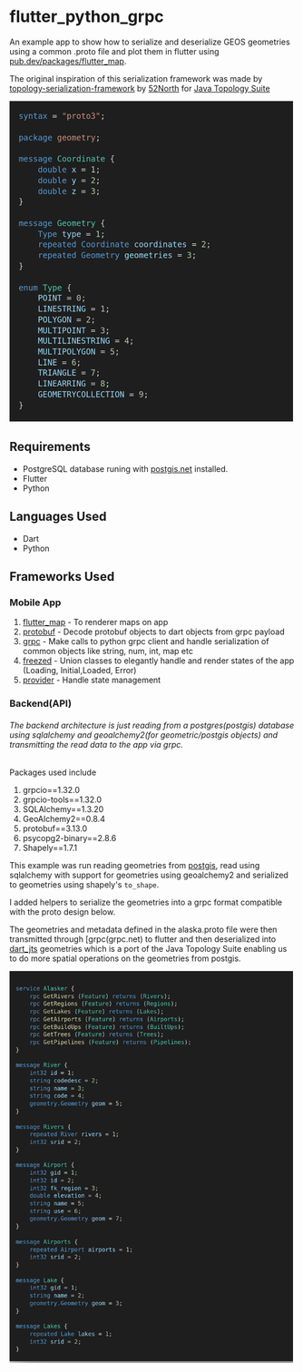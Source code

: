 # flutter_python_grpc
An example app to show how to serialize and deserialize GEOS geometries using a common .proto file and plot them in flutter using [pub.dev/packages/flutter_map](flutter_map). 

The original inspiration of this serialization framework was made by [topology-serialization-framework](https://github.com/52North/topology-serialization-framework.git) by [52North](https://github.com/52North) for [Java Topology Suite](https://github.com/locationtech/jts.git)


<img src="images/geometry_proto.png" alt="GeoProtobuf proto spec" width="500"/>

## Requirements
* PostgreSQL database runing with [postgis.net](postgis) installed.
* Flutter
* Python

## Languages Used
* Dart
* Python

## Frameworks Used
### Mobile App
1. [flutter_map](pub.dev/packages/flutter_map) - To renderer maps on app
2. [protobuf](pub.dev/packages/protobuf) - Decode protobuf objects to dart objects from grpc payload
3. [grpc](pub.dev/packages/grpc) - Make calls to python grpc client and handle serialization of common objects like string, num, int, map etc
4. [freezed](pub.dev/packages/freezed) - Union classes to elegantly handle and render states of the app (Loading, Initial,Loaded, Error)
5. [provider](pub.dev/packages/provider) - Handle state management

### Backend(API)
###### The backend architecture is just reading from a postgres(postgis) database using sqlalchemy and geoalchemy2(for geometric/postgis objects) and transmitting the read data to the app via grpc.
Packages used include
1. grpcio==1.32.0
2. grpcio-tools==1.32.0
3. SQLAlchemy==1.3.20
4. GeoAlchemy2==0.8.4
5. protobuf==3.13.0
6. psycopg2-binary==2.8.6
7. Shapely==1.7.1

This example was run reading geometries from [postgis](postgis.net), read using sqlalchemy with support for geometries using geoalchemy2 and serialized to geometries using shapely's `to_shape`. 

I added helpers to serialize the geometries into a grpc format compatible with the proto design below. 

The geometries and metadata defined in the alaska.proto file were then transmitted through [grpc(grpc.net) to flutter and
then deserialized into [dart_jts](pub.dev/packages/dart_jts) geometries which is a port of the Java Topology Suite enabling us to do more spatial operations on the geometries from postgis. 

<img src="images/alaska_proto.png" alt="Alaska Service Spec" width="500"/>


